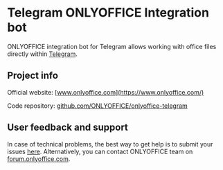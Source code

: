 # Telegram ONLYOFFICE Integration bot

ONLYOFFICE integration bot for Telegram allows working with office files directly within [Telegram](https://web.telegram.org).

## Project info

Official website: [www.onlyoffice.com](https://www.onlyoffice.com/)

Code repository: [github.com/ONLYOFFICE/onlyoffice-telegram](https://github.com/ONLYOFFICE/onlyoffice-telegram)

## User feedback and support

In case of technical problems, the best way to get help is to submit your issues [here](https://github.com/ONLYOFFICE/onlyoffice-telegram/issues). 
Alternatively, you can contact ONLYOFFICE team on [forum.onlyoffice.com](https://forum.onlyoffice.com/).
